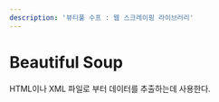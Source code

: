 ```yaml
---
description: '뷰티풀 수프 : 웹 스크레이핑 라이브러리'
---
```


# Beautiful Soup

 HTML이나 XML 파일로 부터 데이터를 추출하는데 사용한다.

